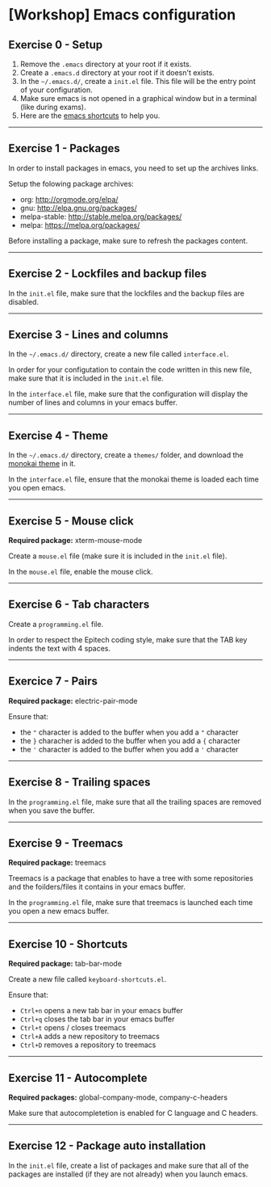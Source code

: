 # **\[Workshop\] Emacs configuration**

## **Exercise 0 - Setup**

1. Remove the `.emacs` directory at your root if it exists.
2. Create a `.emacs.d` directory at your root if it doesn't exists.
3. In the `~/.emacs.d/`, create a `init.el` file. This file will be the entry point of your configuration.
4. Make sure emacs is not opened in a graphical window but in a terminal (like during exams).
5. Here are the [emacs shortcuts](https://www.gnu.org/software/emacs/refcards/pdf/refcard.pdf) to help you.

---

## **Exercise 1 - Packages**

In order to install packages in emacs, you need to set up the archives links.

Setup the folowing package archives:
   - org: http://orgmode.org/elpa/
   - gnu: http://elpa.gnu.org/packages/
   - melpa-stable: http://stable.melpa.org/packages/
   - melpa: https://melpa.org/packages/

Before installing a package, make sure to refresh the packages content.

---

## **Exercise 2 - Lockfiles and backup files**

In the `init.el` file, make sure that the lockfiles and the backup files are disabled.

---

## **Exercise 3 - Lines and columns**

In the `~/.emacs.d/` directory, create a new file called `interface.el`.

In order for your configutation to contain the code written in this new file, make sure that it is included in the `init.el` file.

In the `interface.el` file, make sure that the configuration will display the number of lines and columns in your emacs buffer.


---

## **Exercise 4 - Theme**

In the `~/.emacs.d/` directory, create a `themes/` folder, and download the [monokai theme](https://github.com/oneKelvinSmith/monokai-emacs/blob/master/monokai-theme.el) in it.

In the `interface.el` file, ensure that the monokai theme is loaded each time you open emacs.

---

## **Exercise 5 - Mouse click**

**Required package:** xterm-mouse-mode

Create a `mouse.el` file (make sure it is included in the `init.el` file).

In the `mouse.el` file, enable the mouse click.

---

## **Exercise 6 - Tab characters**

Create a `programming.el` file.

In order to respect the Epitech coding style, make sure that the TAB key indents the text with 4 spaces.

---

## **Exercice 7 - Pairs**

**Required package:** electric-pair-mode

Ensure that:
- the `"` character is added to the buffer when you add a `"` character
- the `}` characher is added to the buffer when you add a `{` character
- the `'` character is added to the buffer when you add a `'` character

---

## **Exercise 8 - Trailing spaces**

In the `programming.el` file, make sure that all the trailing spaces are removed when you save the buffer.

---
 
## **Exercise 9 - Treemacs**

**Required package:** treemacs

Treemacs is a package that enables to have a tree with some repositories and the foilders/files it contains in your emacs buffer.

In the `programming.el` file, make sure that treemacs is launched each time you open a new emacs buffer.

--- 

## **Exercise 10 - Shortcuts**

**Required package:** tab-bar-mode

Create a new file called `keyboard-shortcuts.el`.

Ensure that:
   - `Ctrl+n` opens a new tab bar in your emacs buffer
   - `Ctrl+q` closes the tab bar in your emacs buffer
   - `Ctrl+t` opens / closes treemacs
   - `Ctrl+A` adds a new repository to treemacs
   - `Ctrl+D` removes a repository to treemacs

---

## **Exercise 11 - Autocomplete**

**Required packages:** global-company-mode, company-c-headers

Make sure that autocompletetion is enabled for C language and C headers.

---

## **Exercise 12 - Package auto installation**

In the `init.el` file, create a list of packages and make sure that all of the packages are installed (if they are not already) when you launch emacs.
